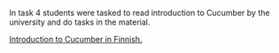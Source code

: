 In task 4 students were tasked to read introduction to Cucumber by the university
and do tasks in the material.

[Introduction to Cucumber in Finnish.](https://ohjelmistotuotanto-hy-avoin.github.io/cucumber/) 
